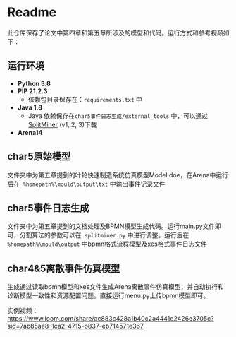 # Readme
此仓库保存了论文中第四章和第五章所涉及的模型和代码。运行方式和参考视频如下：

## 运行环境 
- **Python 3.8**
- **PIP 21.2.3**
  - 依赖包目录保存在：`requirements.txt` 中
- **Java 1.8**
  - Java 依赖保存在`char5事件日志生成/external_tools` 中，可以通过[SplitMiner](https://apromore.com/research-lab/) (v1, 2, 3)下载
- **Arena14**
## char5原始模型
文件夹中为第五章提到的叶轮快速制造系统仿真模型Model.doe，在Arena中运行后在` %homepath%\mould\output\txt` 中输出事件记录文件  
## char5事件日志生成
文件夹中为第五章提到的文档处理及BPMN模型生成代码。运行main.py文件即可，分割算法的参数可以在` splitminer.py` 中进行调整。运行后在` %homepath%\mould\output` 中bpmn格式流程模型及xes格式事件日志文件  
## char4&5离散事件仿真模型
生成通过读取bpmn模型和xes文件生成Arena离散事件仿真模型，并自动执行和诊断模型一致性和资源配置问题。直接运行menu.py上传bpmn模型即可。  

实例视频：https://www.loom.com/share/ac883c428a1b40c2a4441e2426e3705c?sid=7ab85ae8-1ca2-4715-b837-eb714571e367

